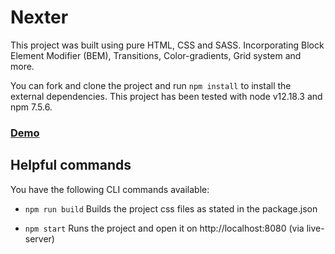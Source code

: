 # Nexter
This project was built using pure HTML, CSS and SASS. Incorporating Block Element Modifier (BEM), Transitions, Color-gradients, Grid system and more. 

You can fork and clone the project and run `npm install` to install the external dependencies.
This project has been tested with node v12.18.3 and npm 7.5.6.


### [Demo](https://papiyinks.github.io/nexter)

## Helpful commands

You have the following CLI commands available:

- `npm run build` Builds the project css files as stated in the package.json

- `npm start` Runs the project and open it on http://localhost:8080 (via live-server)
